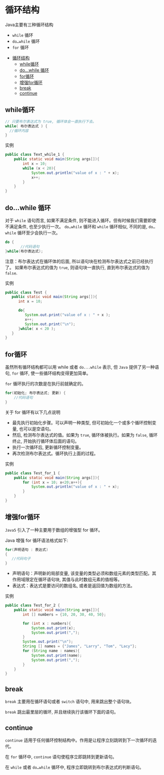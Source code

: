 # 循环结构

Java主要有三种循环结构

* `while` 循环
* `do…while` 循环
* `for` 循环

<!-- TOC -->

- [循环结构](#循环结构)
    - [while循环](#while循环)
    - [do…while 循环](#dowhile-循环)
    - [for循环](#for循环)
    - [增强for循环](#增强for循环)
    - [break](#break)
    - [continue](#continue)

<!-- /TOC -->

## while循环

```java
// 只要布尔表达式为 true, 循环体会一直执行下去。
while( 布尔表达式 ) {
  //循环内容
}
```

实例

```java
public class Text_while_1 {
    public static void main(String args[]){
        int x = 10;
        while (x < 20){
            System.out.println("value of x : " + x);
            x++;
        }
    }
}
```

## do…while 循环

对于 `while` 语句而言, 如果不满足条件, 则不能进入循环。但有时候我们需要即使不满足条件, 也至少执行一次。
`do…while` 循环和 `while` 循环相似, 不同的是, `do…while` 循环至少会执行一次。

```java
do {
       //代码语句
}while(布尔表达式);
```

注意：布尔表达式在循环体的后面, 所以语句块在检测布尔表达式之前已经执行了。 如果布尔表达式的值为 `true`, 则语句块一直执行, 直到布尔表达式的值为 `false`.

实例

```java
public class Test {
   public static void main(String args[]){
      int x = 10;

      do{
         System.out.print("value of x : " + x );
         x++;
         System.out.print("\n");
      }while( x < 20 );
   }
}
```

## for循环

虽然所有循环结构都可以用 while 或者 `do...while` 表示, 但 `Java` 提供了另一种语句, `for` 循环, 使一些循环结构变得更加简单。

`for` 循环执行的次数是在执行前就确定的。

```java
for(初始化; 布尔表达式; 更新) {
    //代码语句
}
```

关于 for 循环有以下几点说明

* 最先执行初始化步骤。可以声明一种类型, 但可初始化一个或多个循环控制变量, 也可以是空语句。
* 然后, 检测布尔表达式的值。如果为 `true`, 循环体被执行。如果为 `false`, 循环终止, 开始执行循环体后面的语句。
* 执行一次循环后, 更新循环控制变量。
* 再次检测布尔表达式。循环执行上面的过程。

实例

```java
public class Test_for_1 {
    public static void main(String args[]){
        for (int x = 10; x<20;x++){
            System.out.println("value of x : " + x);
        }
    }
}
```

## 增强for循环

`Java5` 引入了一种主要用于数组的增强型 for 循环。

Java 增强 for 循环语法格式如下:

```java
for(声明语句 : 表达式)
{
   //代码句子
}
```

* 声明语句：声明新的局部变量, 该变量的类型必须和数组元素的类型匹配。其作用域限定在循环语句块, 其值与此时数组元素的值相等。
* 表达式：表达式是要访问的数组名, 或者是返回值为数组的方法。

实例

```java
public class Test_for_2 {
    public static void main(String args[]){
        int [] numbers = {10, 20, 30, 40, 50};

        for (int x : numbers){
            System.out.print(x);
            System.out.print(",");
        }
        System.out.print("\n");
        String [] names = {"James", "Larry", "Tom", "Lacy"};
        for (String name : names){
            System.out.print(name);
            System.out.print(",");
        }
    }
}
```

## break

`break` 主要用在循环语句或者 `switch` 语句中, 用来跳出整个语句块。

`break` 跳出最里层的循环, 并且继续执行该循环下面的语句。

## continue

`continue` 适用于任何循环控制结构中。作用是让程序立刻跳转到下一次循环的迭代。

在 `for` 循环中, `continue` 语句使程序立即跳转到更新语句。

在 `while` 或者 `do…while` 循环中, 程序立即跳转到布尔表达式的判断语句。